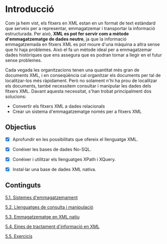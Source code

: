 # Introducció

Com ja hem vist, els fitxers en XML estan en un format de text estàndard que serveix per a representar, emmagatzemar i transportar la informació estructurada. Per això, **XML es pot fer servir com a mètode d'emmagatzematge de dades neutre**, ja que la informació emmagatzemada en fitxers XML es pot moure d'una màquina a altra sense que hi haja problemes. Això el fa un mètode ideal per a emmagatzemar dades històriques que ens assegura que es podran tornar a llegir en el futur sense problemes.

Cada vegada les organitzacions tenen una quantitat més gran de documents XML, i en conseqüència cal organitzar els documents per tal de localitzar-los més ràpidament. Però no solament n'hi ha prou de localitzar els documents, també necessitem consultar i manipular les dades dels fitxers XML.
Davant aquesta necessitat, s'han trobat principalment dos solucions: 
- Convertir els fitxers XML a dades relacionals
- Crear un sistema d'emmagatzematge només per a fitxers XML

## Objectius

- [x] Aprofundir en les possibilitats que ofereix el llenguatge XML.
- [x] Conéixer les bases de dades No-SQL.
- [x] Conéixer i utilitzar els llenguatges XPath i XQuery.
- [x] Instal·lar una base de dades XML nativa.


## Continguts
 
[5.1. Sistemes d'emmagatzemament](../U05.01_Sistemes)

[5.2. Llenguatges de consulta i manipulació](../U05.02_Consulta)

[5.3. Emmagatzematge en XML natiu](../U05.03_Emmagatzematge)

[5.4. Eines de tractament d'informació en XML](../U05.04_Eines)

[5.5. Exercicis](../U05.05_Exercicis)






